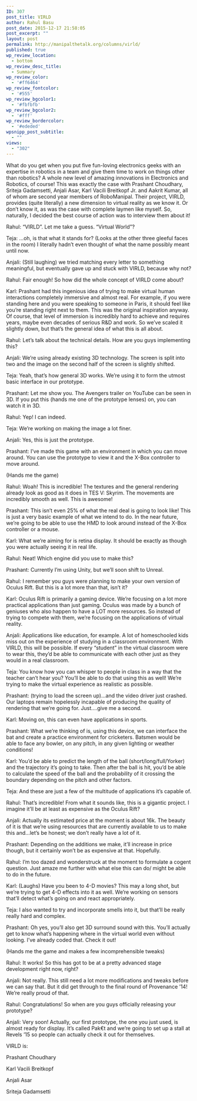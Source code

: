 ```yaml
---
ID: 307
post_title: VIRLD
author: Rahul Basu
post_date: 2015-12-17 21:58:05
post_excerpt: ""
layout: post
permalink: http://manipalthetalk.org/columns/virld/
published: true
wp_review_location:
  - bottom
wp_review_desc_title:
  - Summary
wp_review_color:
  - '#ff6464'
wp_review_fontcolor:
  - '#555'
wp_review_bgcolor1:
  - '#fbfbfb'
wp_review_bgcolor2:
  - '#fff'
wp_review_bordercolor:
  - '#ededed'
wpsnipp_post_subtitle:
  - ""
views:
  - "302"
---
```

What do you get when you put five fun-loving electronics geeks with an expertise in robotics in a team and give them time to work on things other than robotics? A whole new level of amazing innovations in Electronics and Robotics, of course! This was exactly the case with Prashant Choudhary, Sriteja Gadamsetti, Anjali Asar, Karl Vacili Breitkopf Jr. and Aakrit Kumar, all of whom are second year members of RoboManipal. Their project, VIRLD, provides (quite literally) a new dimension to virtual reality as we know it. Or don’t know it, as was the case with complete laymen like myself. So, naturally, I decided the best course of action was to interview them about it!

Rahul: “VIRLD”. Let me take a guess. “Virtual World”?

Teja: …oh, is that what it stands for? (Looks at the other three gleeful faces in the room) I literally hadn’t even thought of what the name possibly meant until now.

Anjali: (Still laughing) we tried matching every letter to something meaningful, but eventually gave up and stuck with VIRLD, because why not?

Rahul: Fair enough! So how did the whole concept of VIRLD come about?

Karl: Prashant had this ingenious idea of trying to make virtual human interactions completely immersive and almost real. For example, if you were standing here and you were speaking to someone in Paris, it should feel like you’re standing right next to them. This was the original inspiration anyway. Of course, that level of immersion is incredibly hard to achieve and requires years, maybe even decades of serious R&amp;D and work. So we’ve scaled it slightly down, but that’s the general idea of what this is all about.

Rahul: Let’s talk about the technical details. How are you guys implementing this?

Anjali: We’re using already existing 3D technology. The screen is split into two and the image on the second half of the screen is slightly shifted.

Teja: Yeah, that’s how general 3D works. We’re using it to form the utmost basic interface in our prototype.

Prashant: Let me show you. The Avengers trailer on YouTube can be seen in 3D. If you put this (hands me one of the prototype lenses) on, you can watch it in 3D.

Rahul: Yep! I can indeed.

Teja: We’re working on making the image a lot finer.

Anjali: Yes, this is just the prototype.

Prashant: I’ve made this game with an environment in which you can move around. You can use the prototype to view it and the X-Box controller to move around.

(Hands me the game)

Rahul: Woah! This is incredible! The textures and the general rendering already look as good as it does in TES V: Skyrim. The movements are incredibly smooth as well. This is awesome!

Prashant: This isn’t even 25% of what the real deal is going to look like! This is just a very basic example of what we intend to do. In the near future, we’re going to be able to use the HMD to look around instead of the X-Box controller or a mouse.

Karl: What we’re aiming for is retina display. It should be exactly as though you were actually seeing it in real life.

Rahul: Neat! Which engine did you use to make this?

Prashant: Currently I’m using Unity, but we’ll soon shift to Unreal.

Rahul: I remember you guys were planning to make your own version of Oculus Rift. But this is a lot more than that, isn’t it?

Karl: Oculus Rift is primarily a gaming device. We’re focusing on a lot more practical applications than just gaming. Oculus was made by a bunch of geniuses who also happen to have a LOT more resources. So instead of trying to compete with them, we’re focusing on the applications of virtual reality.

Anjali: Applications like education, for example. A lot of homeschooled kids miss out on the experience of studying in a classroom environment. With VIRLD, this will be possible. If every “student” in the virtual classroom were to wear this, they’d be able to communicate with each other just as they would in a real classroom.

Teja: You know how you can whisper to people in class in a way that the teacher can’t hear you? You’ll be able to do that using this as well! We’re trying to make the virtual experience as realistic as possible.

Prashant: (trying to load the screen up)…and the video driver just crashed. Our laptops remain hopelessly incapable of producing the quality of rendering that we’re going for. Just….give me a second.

Karl: Moving on, this can even have applications in sports.

Prashant: What we’re thinking of is, using this device, we can interface the bat and create a practice environment for cricketers. Batsmen would be able to face any bowler, on any pitch, in any given lighting or weather conditions!

Karl: You’d be able to predict the length of the ball (short/long/full/Yorker) and the trajectory it’s going to take. Then after the ball is hit, you’d be able to calculate the speed of the ball and the probability of it crossing the boundary depending on the pitch and other factors.

Teja: And these are just a few of the multitude of applications it’s capable of.

Rahul: That’s incredible! From what it sounds like, this is a gigantic project. I imagine it’ll be at least as expensive as the Oculus Rift?

Anjali: Actually its estimated price at the moment is about 16k. The beauty of it is that we’re using resources that are currently available to us to make this and…let’s be honest; we don’t really have a lot of it.

Prashant: Depending on the additions we make, it’ll increase in price though, but it certainly won’t be as expensive at that. Hopefully.

Rahul: I’m too dazed and wonderstruck at the moment to formulate a cogent question. Just amaze me further with what else this can do/ might be able to do in the future.

Karl: (Laughs) Have you been to 4-D movies? This may a long shot, but we’re trying to get 4-D effects into it as well. We’re working on sensors that’ll detect what’s going on and react appropriately.

Teja: I also wanted to try and incorporate smells into it, but that’ll be really really hard and complex.

Prashant: Oh yes, you’ll also get 3D surround sound with this. You’ll actually get to know what’s happening where in the virtual world even without looking. I’ve already coded that. Check it out!

(Hands me the game and makes a few incomprehensible tweaks)

Rahul: It works! So this has got to be at a pretty advanced stage development right now, right?

Anjali: Not really. This still need a lot more modifications and tweaks before we can say that. But it did get through to the final round of Provenance ’14! We’re really proud of that.

Rahul: Congratulations! So when are you guys officially releasing your prototype?

Anjali: Very soon! Actually, our first prototype, the one you just used, is almost ready for display. It’s called Pak€t and we’re going to set up a stall at Revels ’15 so people can actually check it out for themselves.

VIRLD is:

Prashant Choudhary

Karl Vacili Breitkopf

Anjali Asar

Sriteja Gadamsetti